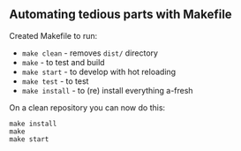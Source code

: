 ## Automating tedious parts with Makefile

Created Makefile to run:

* `make clean` - removes `dist/` directory
* `make` - to test and build
* `make start` - to develop with hot reloading
* `make test` - to test
* `make install` - to (re) install everything a-fresh

On a clean repository you can now do this:
```
make install
make
make start
```
